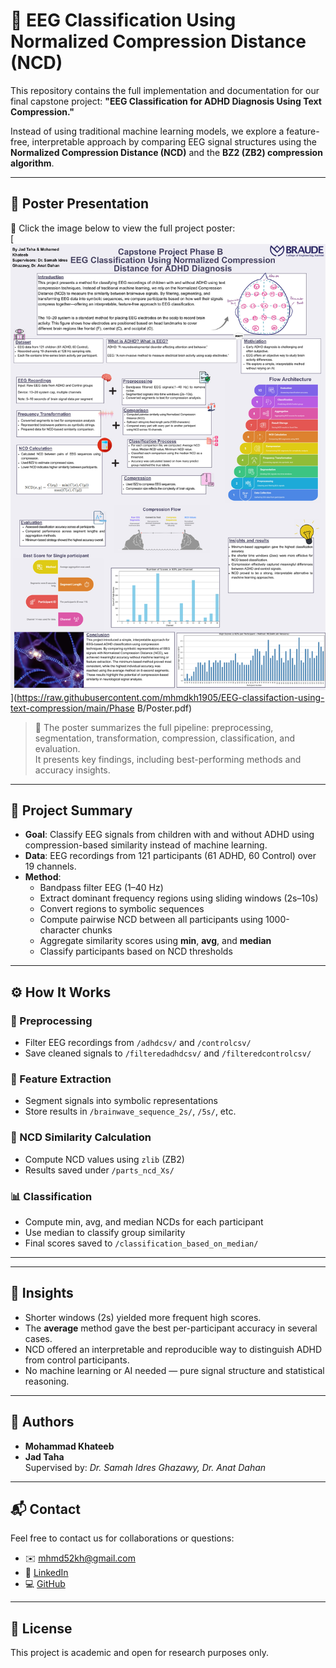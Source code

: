 # 🧠 EEG Classification Using Normalized Compression Distance (NCD)

This repository contains the full implementation and documentation for our final capstone project:
**"EEG Classification for ADHD Diagnosis Using Text Compression."**

Instead of using traditional machine learning models, we explore a feature-free, interpretable approach by comparing EEG signal structures using the **Normalized Compression Distance (NCD)** and the **BZ2 (ZB2) compression algorithm**.

---

## 📌 Poster Presentation

📄 Click the image below to view the full project poster:  
[![Project Poster](https://raw.githubusercontent.com/mhmdkh1905/EEG-classifaction-using-text-compression/main/assets/PosterPreview.jpg)](https://raw.githubusercontent.com/mhmdkh1905/EEG-classifaction-using-text-compression/main/Phase B/Poster.pdf)

> 📎 The poster summarizes the full pipeline: preprocessing, segmentation, transformation, compression, classification, and evaluation.  
> It presents key findings, including best-performing methods and accuracy insights.

---

## 🧠 Project Summary

- **Goal**: Classify EEG signals from children with and without ADHD using compression-based similarity instead of machine learning.
- **Data**: EEG recordings from 121 participants (61 ADHD, 60 Control) over 19 channels.
- **Method**:
  - Bandpass filter EEG (1–40 Hz)
  - Extract dominant frequency regions using sliding windows (2s–10s)
  - Convert regions to symbolic sequences
  - Compute pairwise NCD between all participants using 1000-character chunks
  - Aggregate similarity scores using **min**, **avg**, and **median**
  - Classify participants based on NCD thresholds

---

## ⚙️ How It Works

### 🧪 Preprocessing
- Filter EEG recordings from `/adhdcsv/` and `/controlcsv/`
- Save cleaned signals to `/filteredadhdcsv/` and `/filteredcontrolcsv/`

### 🧠 Feature Extraction
- Segment signals into symbolic representations
- Store results in `/brainwave_sequence_2s/`, `/5s/`, etc.

### 🔁 NCD Similarity Calculation
- Compute NCD values using `zlib` (ZB2)
- Results saved under `/parts_ncd_Xs/`

### 📊 Classification
- Compute min, avg, and median NCDs for each participant
- Use median to classify group similarity
- Final scores saved to `/classification_based_on_median/`

---

---

## 📌 Insights

- Shorter windows (2s) yielded more frequent high scores.
- The **average** method gave the best per-participant accuracy in several cases.
- NCD offered an interpretable and reproducible way to distinguish ADHD from control participants.
- No machine learning or AI needed — pure signal structure and statistical reasoning.

---

## 👥 Authors

- **Mohammad Khateeb**  
- **Jad Taha**  
Supervised by: *Dr. Samah Idres Ghazawy, Dr. Anat Dahan*

---

## 📬 Contact

Feel free to contact us for collaborations or questions:

- ✉️ mhmd52kh@gmail.com
- 🔗 [LinkedIn](https://www.linkedin.com/in/mohammad-khateeb-891332303/)
- 💻 [GitHub](https://github.com/mhmdkh1905)

---

## 📄 License

This project is academic and open for research purposes only.



